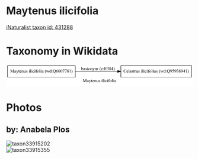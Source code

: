 
Maytenus ilicifolia
===================
  
[iNaturalist taxon id: 431288](https://www.inaturalist.org/taxa/431288)
# Taxonomy in Wikidata
  
![Maytenus ilicifolia](../wikidata_schemas/Maytenus_ilicifolia.gv.png)
# Photos

## by: Anabela Plos
  
![taxon33915202](https://inaturalist-open-data.s3.amazonaws.com/photos/37210619/medium.jpeg)  
![taxon33915355](https://inaturalist-open-data.s3.amazonaws.com/photos/37210780/medium.jpeg)